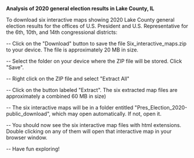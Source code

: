 **Analysis of 2020 general election results in Lake County, IL**

To download six interactive maps showing 2020 Lake County general election results for the offices of U.S. President and 
U.S. Representative for the 6th, 10th, and 14th congressional districts:

-- Click on the "Download" button to save the file Six_interactive_maps.zip to your device. The file is approximately 20 MB in size.

-- Select the folder on your device where the ZIP file will be stored. Click "Save".

-- Right click on the ZIP file and select "Extract All"

-- Click on the button labeled "Extract". The six extracted map files are approximately a combined 60 MB in size)

-- The six interactive maps will be in a folder entitled "Pres_Election_2020-public_download", which may open automatically. If not, open it.

-- You should now see the six interactive map files with html extensions. Double clicking on any of them will open that interactive map in your browser window.

-- Have fun exploring!

